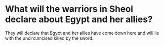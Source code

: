# What will the warriors in Sheol declare about Egypt and her allies?

They will declare that Egypt and her allies have come down here and will lie with the uncircumcised killed by the sword.
